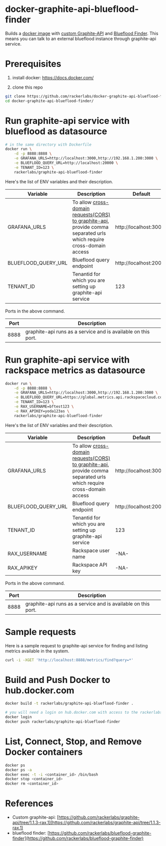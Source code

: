 # docker-graphite-api-blueflood-finder

Builds a [docker image](https://hub.docker.com/r/rackerlabs/graphite-api-blueflood-finder/) with [custom Graphite-API](https://github.com/rackerlabs/graphite-api/tree/1.1.3-rax.1) and [Blueflood Finder](https://github.com/rackerlabs/blueflood-graphite-finder). This means you can talk to an external blueflood 
instance through graphite-api service.

# Prerequisites

1. install docker:  https://docs.docker.com/

2. clone this repo
```sh
git clone https://github.com/rackerlabs/docker-graphite-api-blueflood-finder.git
cd docker-graphite-api-blueflood-finder/
```

# Run graphite-api service with blueflood as datasource

```sh
# in the same directory with Dockerfile
docker run \
    -d -p 8888:8888 \
    -e GRAFANA_URLS=http://localhost:3000,http://192.168.1.200:3000 \
    -e BLUEFLOOD_QUERY_URL=http://localhost:20000 \
    -e TENANT_ID=123 \
    rackerlabs/graphite-api-blueflood-finder
```

Here's the list of ENV variables and their description.

| Variable             |   Description                                       |  Default   |
| ---------------------|-----------------------------------------------------|------------|
| GRAFANA_URLS         | To allow [cross-domain requests(CORS) to graphite-api](https://github.com/brutasse/graphite-api/blob/master/docs/configuration.rst), provide comma separated urls which require cross-domain access | http://localhost:3000 |
| BLUEFLOOD_QUERY_URL  | Blueflood query endpoint | http://localhost:20000 |
| TENANT_ID            | Tenantid for which you are setting up graphite-api service | 123 |

Ports in the above command.

| Port             |   Description                                                  |
| -----------------|----------------------------------------------------------------|
| 8888             | graphite-api runs as a service and is available on this port.  |


# Run graphite-api service with rackspace metrics as datasource

```sh
docker run \
    -d -p 8888:8888 \
    -e GRAFANA_URLS=http://localhost:3000,http://192.168.1.200:3000 \
    -e BLUEFLOOD_QUERY_URL=https://global.metrics.api.rackspacecloud.com \
    -e TENANT_ID=123 \
    -e RAX_USERNAME=bftest123 \
    -e RAX_APIKEY=yoda123as \
    rackerlabs/graphite-api-blueflood-finder
```

Here's the list of ENV variables and their description.

| Variable             |   Description                                       |  Default   |
| ---------------------|-----------------------------------------------------|------------|
| GRAFANA_URLS         | To allow [cross-domain requests(CORS) to graphite-api](https://github.com/brutasse/graphite-api/blob/master/docs/configuration.rst), provide comma separated urls which require cross-domain access | http://localhost:3000 |
| BLUEFLOOD_QUERY_URL  | Blueflood query endpoint | http://localhost:20000 |
| TENANT_ID            | Tenantid for which you are setting up graphite-api service | 123 |
| RAX_USERNAME         | Rackspace user name | 	-NA- |
| RAX_APIKEY           | Rackspace API key |	-NA- |

Ports in the above command.

| Port             |   Description                                               |
| -----------------|-------------------------------------------------------------|
| 8888             | graphite-api runs as a service and is available on this port.

# Sample requests

Here is a sample request to graphite-api service for finding and listing metrics available in the system.

```sh
curl -i -XGET 'http://localhost:8888/metrics/find?query=*'
```

# Build and Push Docker to hub.docker.com
```sh
docker build -t rackerlabs/graphite-api-blueflood-finder .

# you will need a login on hub.docker.com with access to the rackerlabs organization
docker login
docker push rackerlabs/graphite-api-blueflood-finder
```

# List, Connect, Stop, and Remove Docker containers
```sh
docker ps
docker ps -a
docker exec -t -i <container_id> /bin/bash
docker stop <container_id>
docker rm <container_id>
```

# References

* Custom graphite-api: [https://github.com/rackerlabs/graphite-api/tree/1.1.3-rax.1](https://github.com/rackerlabs/graphite-api/tree/1.1.3-rax.1)
* blueflood finder: [https://github.com/rackerlabs/blueflood-graphite-finder](https://github.com/rackerlabs/blueflood-graphite-finder) 
